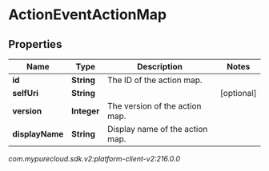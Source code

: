# ActionEventActionMap


## Properties

| Name | Type | Description | Notes |
| ------------ | ------------- | ------------- | ------------- |
| **id** | **String** | The ID of the action map. |  |
| **selfUri** | **String** |  |  [optional] |
| **version** | **Integer** | The version of the action map. |  |
| **displayName** | **String** | Display name of the action map. |  |




_com.mypurecloud.sdk.v2:platform-client-v2:216.0.0_
